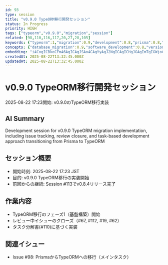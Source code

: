```yaml
---
id: 93
type: session
title: "v0.9.0 TypeORM移行開発セッション"
status: In Progress
priority: HIGH
tags: ["typeorm","v0.9.0","migration","session"]
related: [98,110,116,117,20,27,28,105]
keywords: {"typeorm":1,"migration":0.9,"development":0.8,"prisma":0.8,"session":0.8}
concepts: {"database_migration":0.9,"software_development":0.8,"version_control":0.7,"project_management":0.7,"system_architecture":0.6}
embedding: "i4CogICBkoCFm46AgICAgJSAo4CAgYyAgJ2NgICAgICHgJGAgImTgIGWjoCAgICAgICfgICSkoCGl4iAgICAgISAi4CAi4mAi4aUgICAgICQgICAgJOBgIiKnICAgICAmYCHgICSgYCMiZGAgICAgJaAmoCAiomAi5GQgICAgIA="
createdAt: 2025-08-22T13:32:45.000Z
updatedAt: 2025-08-22T13:32:45.000Z
---
```


# v0.9.0 TypeORM移行開発セッション

2025-08-22 17:23開始: v0.9.0のTypeORM移行実装

## AI Summary

Development session for v0.9.0 TypeORM migration implementation, including issue tracking, review closure, and task-based development approach transitioning from Prisma to TypeORM

## セッション概要
- 開始時刻: 2025-08-22 17:23 JST
- 目的: v0.9.0 TypeORM移行の実装開始
- 前回からの継続: Session #113でv0.8.4リリース完了

## 作業内容
- TypeORM移行のフェーズ1（基盤構築）開始
- レビュー中イシューのクローズ（#67, #112, #19, #62）
- タスク分解書(#110)に基づく実装

## 関連イシュー
- Issue #98: PrismaからTypeORMへの移行（メインタスク）
